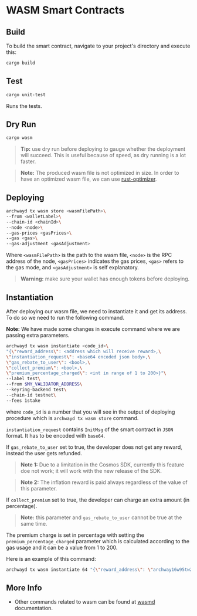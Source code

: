 # WASM Smart Contracts

## Build

To build the smart contract, navigate to your project's directory and execute
this:

```bash
cargo build
```

## Test

```bash
cargo unit-test
```

Runs the tests.

## Dry Run

```bash
cargo wasm
```

> **Tip:** use dry run before deploying to gauge whether the deployment will
> succeed. This is useful because of speed, as dry running is a lot faster.

> **Note:** The produced wasm file is not optimized in size. In order to have an
> optimized wasm file, we can use
> [rust-optimizer](https://github.com/CosmWasm/rust-optimizer).

## Deploying

```bash
archwayd tx wasm store <wasmFilePath>\
--from <walletLabel>\
--chain-id <chainId>\
--node <node>\
--gas-prices <gasPrices>\
--gas <gas>\
--gas-adjustment <gasAdjustment>
```

Where `<wasmFilePath>` is the path to the wasm file, `<node>` is the RPC address
of the node, `<gasPrices>` indicates the gas prices, `<gas>` refers to the gas
mode, and `<gasAdjustment>` is self explanatory.

> **Warning:** make sure your wallet has enough tokens before deploying.

## Instantiation

After deploying our wasm file, we need to instantiate it and get its address. To
do so we need to run the following command.

**Note:** We have made some changes in execute command where we are passing
extra parameters.

```bash
archwayd tx wasm instantiate <code_id>\
"{\"reward_address\": <address which will receive reward>,\
\"instantiation_request\": <base64 encoded json body>,\
\"gas_rebate_to_user\": <bool>,\
\"collect_premium\": <bool>,\
\"premium_percentage_charged\": <int in range of 1 to 200>}"\
--label test\
--from $MY_VALIDATOR_ADDRESS\
--keyring-backend test\
--chain-id testnet\
--fees 1stake
```

where `code_id` is a number that you will see in the output of deploying
procedure which is `archwayd tx wasm store` command.

`instantiation_request` contains `InitMsg` of the smart contract in `JSON`
format. It has to be encoded with `base64`.

If `gas_rebate_to_user` set to true, the developer does not get any reward,
instead the user gets refunded.

> **Note 1:** Due to a limitation in the Cosmos SDK, currently this feature doe
> not work; it will work with the new release of the SDK.

> **Note 2:** The inflation reward is paid always regardless of the value of
> this parameter.

If `collect_premium` set to true, the developer can charge an extra amount (in
percentage).

> **Note:** this parameter and `gas_rebate_to_user` cannot be true at the same
> time.

The premium charge is set in percentage with setting the
`premium_percentage_charged` parameter which is calculated according to the gas
usage and it can be a value from 1 to 200.

Here is an example of this command:

```bash
archwayd tx wasm instantiate 64 "{\"reward_address\": \"archway16w95tw2ueqdy0nvknkjv07zc287earxhwlykpt\", \"instantiation_request\": \"e30=\", \"gas_rebate_to_user\": false, \"collect_premium\": false, \"premium_percentage_charged\": 0}" --label test --from $MY_VALIDATOR_ADDRESS --keyring-backend test --chain-id testnet --fees 1stake
```

## More Info

*   Other commands related to wasm can be found at
    [wasmd](https://docs.cosmwasm.com/) documentation.
